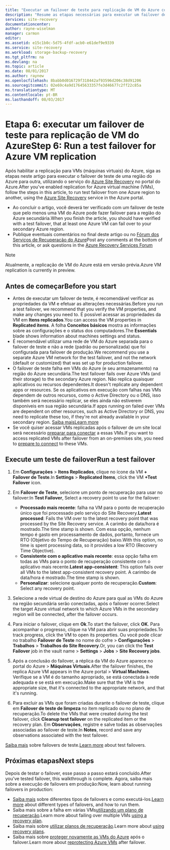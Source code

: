 ```yaml
---
title: "Executar um failover de teste para replicação de VM do Azure com o Azure Site Recovery | Microsoft Docs"
description: "Resume as etapas necessárias para executar um failover de teste para VMs do Azure replicando para outra região do Azure utilizando o serviço do Azure Site Recovery."
services: site-recovery
documentationcenter: 
author: rayne-wiselman
manager: carmon
editor: 
ms.assetid: e15c1b0c-5d75-4fdf-acb0-e61def9e9339
ms.service: site-recovery
ms.workload: storage-backup-recovery
ms.tgt_pltfrm: na
ms.devlang: na
ms.topic: article
ms.date: 08/01/2017
ms.author: raynew
ms.openlocfilehash: 8babb0d016729f318442af93596d206c38d91206
ms.sourcegitcommit: 02e69c4a9d17645633357fe3d46677c2ff22c85a
ms.translationtype: MT
ms.contentlocale: pt-BR
ms.lasthandoff: 08/03/2017
---
```

# <a name="step-6-run-a-test-failover-for-azure-vm-replication"></a><span data-ttu-id="047b1-103">Etapa 6: executar um failover de teste para replicação de VM do Azure</span><span class="sxs-lookup"><span data-stu-id="047b1-103">Step 6: Run a test failover for Azure VM replication</span></span>

<span data-ttu-id="047b1-104">Após habilitar a replicação para VMs (máquinas virtuais) do Azure, siga as etapas neste artigo para executar o failover de teste de uma região do Azure para outra, utilizando o serviço do [Azure Site Recovery](site-recovery-overview.md) no portal do Azure.</span><span class="sxs-lookup"><span data-stu-id="047b1-104">After you've enabled replication for Azure virtual machine (VMs), follow the steps in this article, to run test failover from one Azure region to another, using the [Azure Site Recovery](site-recovery-overview.md) service in the Azure portal.</span></span>

- <span data-ttu-id="047b1-105">Ao concluir o artigo, você deverá ter verificado com um failover de teste que pelo menos uma VM do Azure pode fazer failover para a região do Azure secundária.</span><span class="sxs-lookup"><span data-stu-id="047b1-105">When you finish the article, you should have verified with a test failover, that at least one Azure VM can fail over to your secondary Azure region.</span></span> 
- <span data-ttu-id="047b1-106">Publique eventuais comentários no final deste artigo ou no [Fórum dos Serviços de Recuperação do Azure](https://social.msdn.microsoft.com/forums/azure/home?forum=hypervrecovmgr)</span><span class="sxs-lookup"><span data-stu-id="047b1-106">Post any comments at the bottom of this article, or ask questions in the [Azure Recovery Services Forum](https://social.msdn.microsoft.com/forums/azure/home?forum=hypervrecovmgr)</span></span>

>[!NOTE]
>
> <span data-ttu-id="047b1-107">Atualmente, a replicação de VM do Azure está em versão prévia.</span><span class="sxs-lookup"><span data-stu-id="047b1-107">Azure VM replication is currently in preview.</span></span>


## <a name="before-you-start"></a><span data-ttu-id="047b1-108">Antes de começar</span><span class="sxs-lookup"><span data-stu-id="047b1-108">Before you start</span></span>

- <span data-ttu-id="047b1-109">Antes de executar um failover de teste, é recomendável verificar as propriedades da VM e efetuar as alterações necessárias.</span><span class="sxs-lookup"><span data-stu-id="047b1-109">Before you run a test failover, we recommend that you verify the VM properties, and make any changes you need to.</span></span> <span data-ttu-id="047b1-110">É possível acessar as propriedades da VM em **Itens replicados**.</span><span class="sxs-lookup"><span data-stu-id="047b1-110">You can access the VM properties in **Replicated items**.</span></span> <span data-ttu-id="047b1-111">A folha **Conceitos básicos** mostra as informações sobre as configurações e o status dos computadores.</span><span class="sxs-lookup"><span data-stu-id="047b1-111">The **Essentials** blade shows information about machines settings and status.</span></span>
- <span data-ttu-id="047b1-112">É recomendável utilizar uma rede de VM do Azure separada para o failover de teste e não a rede (padrão ou personalizada) que foi configurada para failover de produção.</span><span class="sxs-lookup"><span data-stu-id="047b1-112">We recommend you use a separate Azure VM network for the test failover, and not the network (default or customized) that was set up for production failover.</span></span>
- <span data-ttu-id="047b1-113">O failover de teste falha em VMs do Azure (e seu armazenamento) na região do Azure secundária.</span><span class="sxs-lookup"><span data-stu-id="047b1-113">The test failover fails over Azure VMs (and their storage) to the secondary Azure region.</span></span> <span data-ttu-id="047b1-114">Não replica quaisquer aplicativos ou recursos dependentes.</span><span class="sxs-lookup"><span data-stu-id="047b1-114">It doesn't replicate any dependent apps or resources.</span></span> <span data-ttu-id="047b1-115">Se os aplicativos em execução com falhas nas VMs dependem de outros recursos, como o Active Directory ou o DNS, isso também será necessário replicar, se eles ainda não estiverem disponíveis em sua região secundária.</span><span class="sxs-lookup"><span data-stu-id="047b1-115">If apps running on failed over VMs are dependent on other resources, such as Active Directory or DNS, you need to replicate these too, if they're not already available in your secondary region.</span></span> [<span data-ttu-id="047b1-116">Saiba mais</span><span class="sxs-lookup"><span data-stu-id="047b1-116">Learn more</span></span>](site-recovery-test-failover-to-azure.md#prepare-active-directory-and-dns)
- <span data-ttu-id="047b1-117">Se você quiser acessar VMs replicadas após o failover de um site local será necessário [preparar para conectar](site-recovery-test-failover-to-azure.md#prepare-to-connect-to-azure-vms-after-failover) a essas VMs.</span><span class="sxs-lookup"><span data-stu-id="047b1-117">If you want to access replicated VMs after failover from an on-premises site, you need to [prepare to connect](site-recovery-test-failover-to-azure.md#prepare-to-connect-to-azure-vms-after-failover) to these VMs.</span></span>

## <a name="run-a-test-failover"></a><span data-ttu-id="047b1-118">Execute um teste de failover</span><span class="sxs-lookup"><span data-stu-id="047b1-118">Run a test failover</span></span>

1. <span data-ttu-id="047b1-119">Em **Configurações** > **Itens Replicados**, clique no ícone da VM **+ Failover de Teste**.</span><span class="sxs-lookup"><span data-stu-id="047b1-119">In **Settings** > **Replicated Items**, click the VM **+Test Failover** icon.</span></span> 

2. <span data-ttu-id="047b1-120">Em **Failover de Teste**, selecione um ponto de recuperação para usar no failover:</span><span class="sxs-lookup"><span data-stu-id="047b1-120">In **Test Failover**, Select a recovery point to use for the failover:</span></span>

    - <span data-ttu-id="047b1-121">**Processado mais recente**: falha na VM para o ponto de recuperação único que foi processado pelo serviço do Site Recovery.</span><span class="sxs-lookup"><span data-stu-id="047b1-121">**Latest processed**: Fails the VM over to the latest recovery point that was processed by the Site Recovery service.</span></span> <span data-ttu-id="047b1-122">A carimbo de data/hora é mostrado.</span><span class="sxs-lookup"><span data-stu-id="047b1-122">The time stamp is shown.</span></span> <span data-ttu-id="047b1-123">Com essa opção, nenhum tempo é gasto em processamento de dados, portanto, fornece um RTO (Objetivo do Tempo de Recuperação) baixo.</span><span class="sxs-lookup"><span data-stu-id="047b1-123">With this option, no time is spent processing data, so it provides a low RTO (Recovery Time Objective).</span></span>
    - <span data-ttu-id="047b1-124">**Consistente com o aplicativo mais recente**: essa opção falha em todas as VMs para o ponto de recuperação consistente com o aplicativo mais recente.</span><span class="sxs-lookup"><span data-stu-id="047b1-124">**Latest app-consistent**: This option fails over all VMs to the latest app-consistent recovery point.</span></span> <span data-ttu-id="047b1-125">A carimbo de data/hora é mostrado.</span><span class="sxs-lookup"><span data-stu-id="047b1-125">The time stamp is shown.</span></span> 
    - <span data-ttu-id="047b1-126">**Personalizar**: selecione qualquer ponto de recuperação.</span><span class="sxs-lookup"><span data-stu-id="047b1-126">**Custom**: Select any recovery point.</span></span>
 
3. <span data-ttu-id="047b1-127">Selecione a rede virtual de destino do Azure para qual as VMs do Azure na região secundária serão conectadas, após o failover ocorrer.</span><span class="sxs-lookup"><span data-stu-id="047b1-127">Select the target Azure virtual network to which Azure VMs in the secondary region will be connected, after the failover occurs.</span></span>
4. <span data-ttu-id="047b1-128">Para iniciar o failover, clique em **Ok**.</span><span class="sxs-lookup"><span data-stu-id="047b1-128">To start the failover, click **OK**.</span></span> <span data-ttu-id="047b1-129">Para acompanhar o progresso, clique na VM para abrir suas propriedades.</span><span class="sxs-lookup"><span data-stu-id="047b1-129">To track progress, click the VM to open its properties.</span></span> <span data-ttu-id="047b1-130">Ou você pode clicar no trabalho **Failover de Teste** no nome do cofre > **Configurações** > **Trabalhos** > **Trabalhos do Site Recovery**.</span><span class="sxs-lookup"><span data-stu-id="047b1-130">Or, you can click the **Test Failover** job in the vault name > **Settings** > **Jobs** > **Site Recovery jobs**.</span></span>
5. <span data-ttu-id="047b1-131">Após a conclusão do failover, a réplica da VM do Azure aparece no portal do Azure > **Máquinas Virtuais**.</span><span class="sxs-lookup"><span data-stu-id="047b1-131">After the failover finishes, the replica Azure VM appears in the Azure portal > **Virtual Machines**.</span></span> <span data-ttu-id="047b1-132">Verifique se a VM é do tamanho apropriado, se está conectada à rede adequada e se está em execução.</span><span class="sxs-lookup"><span data-stu-id="047b1-132">Make sure that the VM is the appropriate size, that it's connected to the appropriate network, and that it's running.</span></span>
6. <span data-ttu-id="047b1-133">Para excluir as VMs que foram criadas durante o failover de teste, clique em **Failover de teste de limpeza** no item replicado ou no plano de recuperação.</span><span class="sxs-lookup"><span data-stu-id="047b1-133">To delete the VMs that were created during the test failover, click **Cleanup test failover** on the replicated item or the recovery plan.</span></span> <span data-ttu-id="047b1-134">Em **Observações**, registre e salve todas as observações associadas ao failover de teste.</span><span class="sxs-lookup"><span data-stu-id="047b1-134">In **Notes**, record and save any observations associated with the test failover.</span></span> 

<span data-ttu-id="047b1-135">[Saiba mais](site-recovery-test-failover-to-azure.md) sobre failovers de teste.</span><span class="sxs-lookup"><span data-stu-id="047b1-135">[Learn more](site-recovery-test-failover-to-azure.md) about test failovers.</span></span>

## <a name="next-steps"></a><span data-ttu-id="047b1-136">Próximas etapas</span><span class="sxs-lookup"><span data-stu-id="047b1-136">Next steps</span></span>

<span data-ttu-id="047b1-137">Depois de testar o failover, esse passo a passo estará concluído.</span><span class="sxs-lookup"><span data-stu-id="047b1-137">After you've tested failover, this walkthrough is complete.</span></span> <span data-ttu-id="047b1-138">Agora, saiba mais sobre a execução de failovers em produção:</span><span class="sxs-lookup"><span data-stu-id="047b1-138">Now, learn about running failovers in production:</span></span>

- <span data-ttu-id="047b1-139">[Saiba mais](site-recovery-failover.md) sobre diferentes tipos de failovers e como executá-los.</span><span class="sxs-lookup"><span data-stu-id="047b1-139">[Learn more](site-recovery-failover.md) about different types of failovers, and how to run them.</span></span>
- <span data-ttu-id="047b1-140">Saiba mais sobre a falha em várias VMs[utilizando um plano de recuperação](site-recovery-create-recovery-plans.md).</span><span class="sxs-lookup"><span data-stu-id="047b1-140">Learn more about failing over multiple VMs [using a recovery plan](site-recovery-create-recovery-plans.md).</span></span>
- <span data-ttu-id="047b1-141">Saiba mais sobre [utilizar planos de recuperação](site-recovery-create-recovery-plans.md).</span><span class="sxs-lookup"><span data-stu-id="047b1-141">Learn more about [using recovery plans](site-recovery-create-recovery-plans.md).</span></span>
- <span data-ttu-id="047b1-142">Saiba mais sobre [proteger novamente as VMs do Azure](site-recovery-how-to-reprotect.md) após o failover.</span><span class="sxs-lookup"><span data-stu-id="047b1-142">Learn more about [reprotecting Azure  VMs](site-recovery-how-to-reprotect.md) after failover.</span></span>

